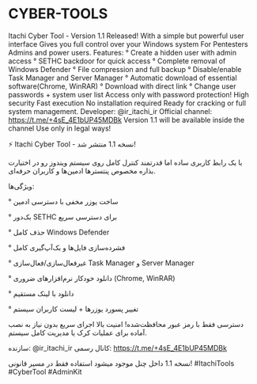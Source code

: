 # CYBER-TOOLS
Itachi Cyber Tool - Version 1.1 Released! 
With a simple but powerful user interface Gives you full control over your Windows system For Pentesters 
Admins and power users. 
Features:
° Create a hidden user with admin access 
° SETHC backdoor for quick access 
° Complete removal of Windows Defender 
° File compression and full backup
° Disable/enable Task Manager and Server Manager 
° Automatic download of essential software(Chrome, WinRAR) 
° Download with direct link 
° Change user passwords + system user list 
Access only with password protection! 
High security Fast execution No installation required Ready for cracking or full system management. 
Developer: @ir_itachi_ir
Official channel: https://t.me/+4sE_4E1bUP45MDBk 
Version 1.1 will be available inside the channel Use 
only in legal ways!

⚡ Itachi Cyber Tool - نسخه 1.1 منتشر شد!

با یک رابط کاربری ساده اما قدرتمند
 کنترل کامل روی سیستم ویندوز رو در اختیارت بذاره 
مخصوص پنتسترها
ادمین‌ها و کاربران حرفه‌ای.

ویژگی‌ها:

° ساخت یوزر مخفی با دسترسی ادمین

° بک‌دور SETHC برای دسترسی سریع

° حذف کامل Windows Defender

° فشرده‌سازی فایل‌ها و بک‌آپ‌گیری کامل

° غیرفعال‌سازی/فعال‌سازی Task Manager و Server Manager

° دانلود خودکار نرم‌افزارهای ضروری (Chrome, WinRAR)

° دانلود با لینک مستقیم

° تغییر پسورد یوزرها + لیست کاربران سیستم

دسترسی فقط با رمز عبور محافظت‌شده!
امنیت بالا
اجرای سریع
 بدون نیاز به نصب
آماده برای عملیات کرک یا مدیریت کامل سیستم.

سازنده: @ir_itachi_ir
کانال رسمی:
https://t.me/+4sE_4E1bUP45MDBk


نسخه 1.1 داخل چنل موجود میشود
 استفاده فقط در مسیر قانونی!
#ItachiTools #CyberTool #AdminKit
